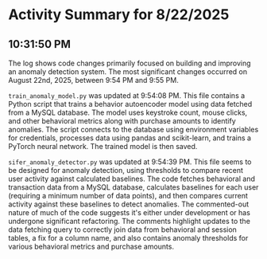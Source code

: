 # Activity Summary for 8/22/2025

## 10:31:50 PM
The log shows code changes primarily focused on building and improving an anomaly detection system.  The most significant changes occurred on August 22nd, 2025, between 9:54 PM and 9:55 PM.

`train_anomaly_model.py` was updated at 9:54:08 PM. This file contains a Python script that trains a behavior autoencoder model using data fetched from a MySQL database. The model uses keystroke count, mouse clicks, and other behavioral metrics along with purchase amounts to identify anomalies. The script connects to the database using environment variables for credentials, processes data using pandas and scikit-learn, and trains a PyTorch neural network.  The trained model is then saved.

`sifer_anomaly_detector.py` was updated at 9:54:39 PM. This file seems to be designed for anomaly detection, using thresholds to compare recent user activity against calculated baselines.  The code fetches behavioral and transaction data from a MySQL database, calculates baselines for each user (requiring a minimum number of data points), and then compares current activity against these baselines to detect anomalies.  The commented-out nature of much of the code suggests it's either under development or has undergone significant refactoring.  The comments highlight updates to the data fetching query to correctly join data from behavioral and session tables, a fix for a column name, and also contains  anomaly thresholds for various behavioral metrics and purchase amounts.
